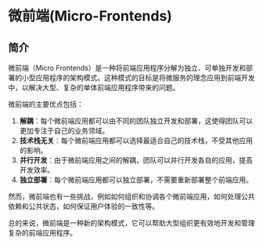 # 微前端(Micro-Frontends)


## 简介
微前端（Micro Frontends）是一种将前端应用程序分解为独立、可单独开发和部署的小型应用程序的架构模式。这种模式的目标是将微服务的理念应用到前端开发中，以解决大型、复杂的单体前端应用程序带来的问题。

微前端的主要优点包括：
1. **解耦**：每个微前端应用都可以由不同的团队独立开发和部署，这使得团队可以更加专注于自己的业务领域。
2. **技术栈无关**：每个微前端应用都可以选择最适合自己的技术栈，不受其他应用的影响。
3. **并行开发**：由于微前端应用之间的解耦，团队可以并行开发各自的应用，提高开发效率。
4. **独立部署**：每个微前端应用都可以独立部署，不需要重新部署整个前端应用。

然而，微前端也有一些挑战，例如如何组织和协调各个微前端应用，如何处理公共依赖和公共状态，如何保证用户体验的一致性等。

总的来说，微前端是一种新的架构模式，它可以帮助大型组织更有效地开发和管理复杂的前端应用程序。
